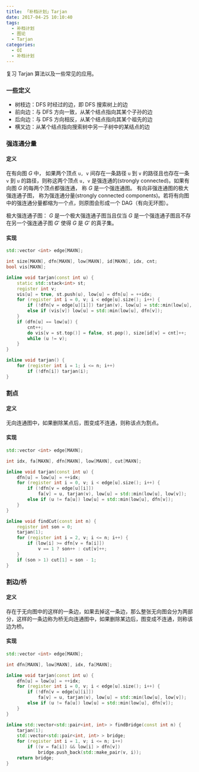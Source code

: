 ```yaml
---
title: 「补档计划」Tarjan
date: 2017-04-25 10:10:40
tags:
  - 补档计划
  - 图论
  - Tarjan
categories:
  - OI
  - 补档计划
---
```

复习 Tarjan 算法以及一些常见的应用。
<!-- more -->
### 一些定义
- 树枝边：DFS 时经过的边，即 DFS 搜索树上的边
- 前向边：与 DFS 方向一致，从某个结点指向其某个子孙的边
- 后向边：与 DFS 方向相反，从某个结点指向其某个祖先的边
- 横叉边：从某个结点指向搜索树中另一子树中的某结点的边

### 强连通分量
#### 定义
在有向图 $G$ 中， 如果两个顶点 `u, v` 间存在一条路径 `u` 到 `v` 的路径且也存在一条 `v` 到 `u` 的路径，则称这两个顶点 `u, v` 是强连通的(strongly connected)。如果有向图 $G$ 的每两个顶点都强连通， 称 $G$ 是一个强连通图。 有向非强连通图的极大强连通子图， 称为强连通分量(strongly connected components)。若将有向图中的强连通分量都缩为一个点，则原图会形成一个 DAG（有向无环图）。

极大强连通子图： $G$ 是一个极大强连通子图当且仅当 $G$ 是一个强连通子图且不存在另一个强连通子图 $G'$ 使得 $G$ 是 $G'$ 的真子集。
#### 实现
``` cpp
std::vector <int> edge[MAXN];

int size[MAXN], dfn[MAXN], low[MAXN], id[MAXN], idx, cnt;
bool vis[MAXN];

inline void tarjan(const int u) {
    static std::stack<int> st;
    register int v;
    vis[u] = true, st.push(u), low[u] = dfn[u] = ++idx;
    for (register int i = 0, v; i < edge[u].size(); i++) {
        if (!dfn[v = edge[u][i]]) tarjan(v), low[u] = std::min(low[u], low[v]);
        else if (vis[v]) low[u] = std::min(low[u], dfn[v]);
    }
    if (dfn[u] == low[u]) {
        cnt++;
        do vis[v = st.top()] = false, st.pop(), size[id[v] = cnt]++;
        while (u != v);
    }
}

inline void tarjan() {
    for (register int i = 1; i <= n; i++)
        if (!dfn[i]) tarjan(i);
}
```

### 割点
#### 定义
无向连通图中，如果删除某点后，图变成不连通，则称该点为割点。
#### 实现
``` cpp
std::vector <int> edge[MAXN];

int idx, fa[MAXN], dfn[MAXN], low[MAXN], cut[MAXN];

inline void tarjan(const int u) {
    dfn[u] = low[u] = ++idx;
    for (register int i = 0, v; i < edge[u].size(); i++) {
        if (!dfn[v = edge[u][i]])
            fa[v] = u, tarjan(v), low[u] = std::min(low[u], low[v]);
        else if (u != fa[u]) low[u] = std::min(low[u], dfn[v]);
    }
}

inline void findCut(const int n) {
    register int son = 0;
    tarjan(1);
    for (register int i = 2, v; i <= n; i++) {
        if (low[i] >= dfn[v = fa[i]])
            v == 1 ? son++ : cut[v]++;
    }
    if (son > 1) cut[1] = son - 1;
}
```


### 割边/桥
#### 定义
存在于无向图中的这样的一条边，如果去掉这一条边，那么整张无向图会分为两部分，这样的一条边称为桥无向连通图中，如果删除某边后，图变成不连通，则称该边为桥。
#### 实现
``` cpp
std::vector <int> edge[MAXN];

int dfn[MAXN], low[MAXN], idx, fa[MAXN];

inline void tarjan(const int u) {
    dfn[u] = low[u] = ++idx;
    for (register int i = 0, v; i < edge[u].size(); i++) {
        if (!dfn[v = edge[u][i]]) 
            fa[v] = u, tarjan(v), low[u] = std::min(low[u], low[v]);
        else if (u != fa[u]) low[u] = std::min(low[u], dfn[v]);
    }
}

inline std::vector<std::pair<int, int> > findBridge(const int n) {
    tarjan(1);
    std::vector<std::pair<int, int> > bridge;
    for (register int i = 1, v; i <= n; i++)
        if ((v = fa[i]) && low[i] > dfn[v]) 
            bridge.push_back(std::make_pair(v, i));
    return bridge;
}
```
